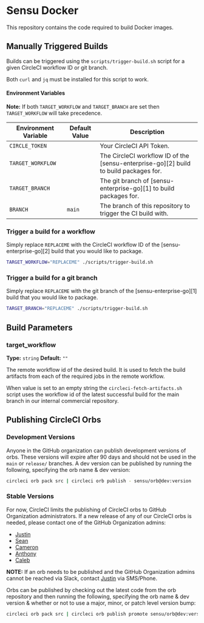 # Sensu Docker

This repository contains the code required to build Docker images.

## Manually Triggered Builds
Builds can be triggered using the `scripts/trigger-build.sh` script for a given
CircleCI workflow ID or git branch.

Both `curl` and `jq` must be installed for this script to work.

#### Environment Variables

**Note:** If both `TARGET_WORKFLOW` and `TARGET_BRANCH` are set then
`TARGET_WORKFLOW` will take precedence.

Environment Variable | Default Value | Description
-------------------- | ------------- | -----------
`CIRCLE_TOKEN` | | Your CircleCI API Token.
`TARGET_WORKFLOW` | | The CircleCI workflow ID of the [sensu-enterprise-go][2] build to build packages for.
`TARGET_BRANCH` | | The git branch of [sensu-enterprise-go][1] to build packages for.
`BRANCH` | `main` | The branch of this repository to trigger the CI build with.

### Trigger a build for a workflow

Simply replace `REPLACEME` with the CircleCI workflow ID of the
[sensu-enterprise-go][2]
build that you would like to package.

```sh
TARGET_WORKFLOW="REPLACEME" ./scripts/trigger-build.sh
```

### Trigger a build for a git branch

Simply replace `REPLACEME` with the git branch of the
[sensu-enterprise-go][1]
build that you would like to package.

```sh
TARGET_BRANCH="REPLACEME" ./scripts/trigger-build.sh
```

## Build Parameters

### target_workflow

**Type:** `string`
**Default:** `""`

The remote workflow id of the desired build. It is used to fetch the build
artifacts from each of the required jobs in the remote workflow.

When value is set to an empty string the `circleci-fetch-artifacts.sh` script
uses the workflow id of the latest successful build for the main branch in
our internal commercial repository.

## Publishing CircleCI Orbs

### Development Versions

Anyone in the GitHub organization can publish development versions of orbs.
These versions will expire after 90 days and should not be used in the `main` or
`release/` branches. A dev version can be published by running the following,
specifying the orb name & dev version:

``` sh
circleci orb pack src | circleci orb publish - sensu/orb@dev:version
```

### Stable Versions

For now, CircleCI limits the publishing of CircleCI orbs to GitHub Organization
administrators. If a new release of any of our CircleCI orbs is needed, please
contact one of the GitHub Organization admins:
* [Justin][justin-slack]
* [Sean][sean-slack]
* [Cameron][cameron-slack]
* [Anthony][anthony-slack]
* [Caleb][caleb-slack]

**NOTE:** If an orb needs to be published and the GitHub Organization admins
cannot be reached via Slack, contact [Justin][justin-slack] via SMS/Phone.

Orbs can be published by checking out the latest code from the orb repository
and then running the following, specifying the orb name & dev version & whether
or not to use a major, minor, or patch level version bump:

``` sh
circleci orb pack src | circleci orb publish promote sensu/orb@dev:version bump-type
```

[justin-slack]: https://sensu.slack.com/team/U053FL3SK
[sean-slack]: https://sensu.slack.com/team/U051E44V1
[cameron-slack]: https://sensu.slack.com/team/U0562RSF2
[anthony-slack]: https://sensu.slack.com/team/U054A5JD7
[caleb-slack]: https://sensu.slack.com/team/U02L65BU5

